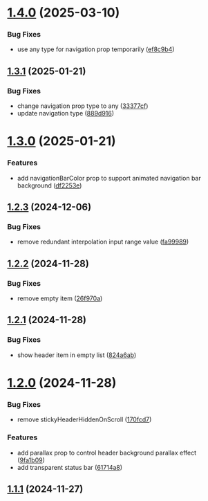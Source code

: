 

# [1.4.0](https://github.com/lukailun/react-native-animated-header-flat-list/compare/v1.3.1...v1.4.0) (2025-03-10)


### Bug Fixes

* use any type for navigation prop temporarily ([ef8c9b4](https://github.com/lukailun/react-native-animated-header-flat-list/commit/ef8c9b48c16a8beffd664e375c47576d5bb52cd0))

## [1.3.1](https://github.com/lukailun/react-native-animated-header-flat-list/compare/v1.3.0...v1.3.1) (2025-01-21)

### Bug Fixes

- change navigation prop type to any ([33377cf](https://github.com/lukailun/react-native-animated-header-flat-list/commit/33377cfcbfd3822a118752a7e6963b646bf3b15c))
- update navigation type ([889d916](https://github.com/lukailun/react-native-animated-header-flat-list/commit/889d91616cad6a1aac7134f79a7307a22800b65c))

# [1.3.0](https://github.com/lukailun/react-native-animated-header-flat-list/compare/v1.2.3...v1.3.0) (2025-01-21)

### Features

- add navigationBarColor prop to support animated navigation bar background ([df2253e](https://github.com/lukailun/react-native-animated-header-flat-list/commit/df2253e8b27d9efcb0c7fabba334ab8ef6c72375))

## [1.2.3](https://github.com/lukailun/react-native-animated-header-flat-list/compare/v1.2.2...v1.2.3) (2024-12-06)

### Bug Fixes

- remove redundant interpolation input range value ([fa99989](https://github.com/lukailun/react-native-animated-header-flat-list/commit/fa9998983ae4d2448fa60cb4a3318434753e812d))

## [1.2.2](https://github.com/lukailun/react-native-animated-header-flat-list/compare/v1.2.1...v1.2.2) (2024-11-28)

### Bug Fixes

- remove empty item ([26f970a](https://github.com/lukailun/react-native-animated-header-flat-list/commit/26f970aa1dfeb75f1e142db7d5e0a42482e6c402))

## [1.2.1](https://github.com/lukailun/react-native-animated-header-flat-list/compare/v1.2.0...v1.2.1) (2024-11-28)

### Bug Fixes

- show header item in empty list ([824a6ab](https://github.com/lukailun/react-native-animated-header-flat-list/commit/824a6ab5258a07b2af0658b338c6876be416b0c6))

# [1.2.0](https://github.com/lukailun/react-native-animated-header-flat-list/compare/v1.1.1...v1.2.0) (2024-11-28)

### Bug Fixes

- remove stickyHeaderHiddenOnScroll ([170fcd7](https://github.com/lukailun/react-native-animated-header-flat-list/commit/170fcd7317a29bdf7a2598d29ae7fcc843fccb67))

### Features

- add parallax prop to control header background parallax effect ([9fa1b09](https://github.com/lukailun/react-native-animated-header-flat-list/commit/9fa1b09e603b766d7d2cc8a7706c1b5b6ef2b120))
- add transparent status bar ([61714a8](https://github.com/lukailun/react-native-animated-header-flat-list/commit/61714a8050d51715f5fdcbcff996c2c1fa9e69f9))

## [1.1.1](https://github.com/lukailun/react-native-animated-header-flat-list/compare/v1.1.0...v1.1.1) (2024-11-27)